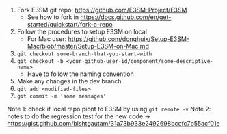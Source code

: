 1. Fork E3SM git repo: https://github.com/E3SM-Project/E3SM
   * See how to fork in https://docs.github.com/en/get-started/quickstart/fork-a-repo
2. Follow the procedures to setup E3SM on local
   * For Mac user: https://github.com/donghuix/Setup-E3SM-Mac/blob/master/Setup-E3SM-on-Mac.md
3. ```git checkout some-branch-that-you-start-with```
4. ```git checkout -b <your-github-user-id/component/some-descriptive-name>```
   * Have to follow the naming convention 
5. Make any changes in the dev branch
6. ```git add <modified-files>```
7. ```git commit -m 'some messages'```

Note 1: check if local repo piont to E3SM by using ```git remote -v```
Note 2: notes to do the regression test for the new code -> https://gist.github.com/bishtgautam/31a73b933e2492698bccfc7b55acf01e
